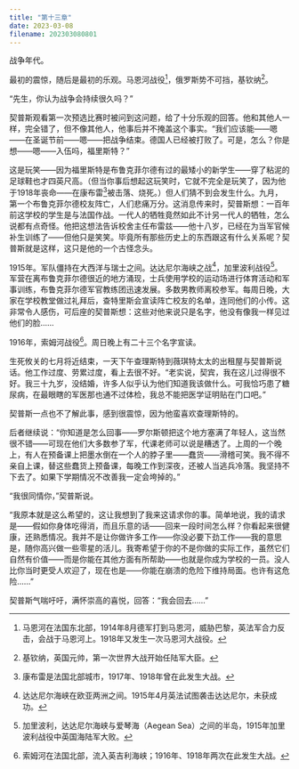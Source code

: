 ```yaml
---
title: "第十三章"
date: 2023-03-08
filename: 202303080801
---
```

战争年代。

最初的震惊，随后是最初的乐观。马恩河战役[^1]，俄罗斯势不可挡，基钦纳[^2]。

“先生，你认为战争会持续很久吗？”

契普斯观看第一次预选比赛时被问到这问题，给了十分乐观的回答。他和其他人一样，完全错了，但不像其他人，他事后并不掩盖这个事实。“我们应该能——嗯——在圣诞节前——嗯——把战争结束。德国人已经被打败了。可是，怎么？你是想——嗯——入伍吗，福里斯特？”

这是玩笑——因为福里斯特是布鲁克菲尔德有过的最矮小的新学生——穿了粘泥的足球鞋也才四英尺高。（但当你事后想起这玩笑时，它就不完全是玩笑了，因为他于1918年丧命——在康布雷[^3]被击落、烧死。）但人们猜不到会发生什么。九月，第一个布鲁克菲尔德校友阵亡，人们悲痛万分。这消息传来时，契普斯想：一百年前这学校的学生是与法国作战。一代人的牺牲竟然如此不计另一代人的牺牲，怎么说都有点奇怪。他把这想法告诉校舍主任布雷兹——他十八岁，已经在为当军官候补生训练了——但他只是笑笑。毕竟所有那些历史上的东西跟这有什么关系呢？契普斯就是这样，这只是他的一个古怪念头。

1915年。军队僵持在大西洋与瑞士之间。达达尼尔海峡之战[^4]，加里波利战役[^5]。军营在离布鲁克菲尔德很近的地方涌现，士兵使用学校的运动场进行体育活动和军事训练，布鲁克菲尔德军官教练团迅速发展。多数男教师离校参军。每周日晚，大家在学校教堂做过礼拜后，查特里斯会宣读阵亡校友的名单，连同他们的小传。这非常令人感伤，可后座的契普斯想：这些对他来说只是名字，他没有像我一样见过他们的脸……

1916年，索姆河战役[^6]。周日晚上有二十三个名字宣读。

生死攸关的七月将近结束，一天下午查理斯特到薇琪特太太的出租屋与契普斯说话。他工作过度、劳累过度，看上去很不好。“老实说，契宾，我在这儿过得很不好。我三十九岁，没结婚，许多人似乎认为他们知道我该做什么。可我恰巧患了糖尿病，在最眼瞎的军医那也通不过体检，我总不能把医学证明贴在门口吧。”

契普斯一点也不了解此事，感到很震惊，因为他蛮喜欢查理斯特的。

后者继续说：“你知道是怎么回事——罗尔斯顿把这个地方塞满了年轻人，这当然很不错——可现在他们大多数参了军，代课老师可以说是糟透了。上周的一个晚上，有人在预备课上把墨水倒在一个人的脖子里——蠢货——滑稽可笑。我不得不亲自上课，替这些蠢货上预备课，每晚工作到深夜，还被人当逃兵冷落。我坚持不下去了。如果下学期情况不改善我一定会垮掉的。”

“我很同情你，”契普斯说。

“我原本就是这么希望的，这让我想到了我来这请求你的事。简单地说，我的请求是——假如你身体吃得消，而且乐意的话——回来一段时间怎么样？你看起来很健康，还熟悉情况。我并不是让你做许多工作——你没必要下劲工作——我的意思是，随你高兴做一些零星的活儿。我寄希望于你的不是你做的实际工作，虽然它们自然有价值——而是你能在其他方面有所帮助——也就是你成为学校的一员。没人比你当时更受人欢迎了，现在也是——你能在崩溃的危险下维持局面。也许有这危险……”

契普斯气喘吁吁，满怀崇高的喜悦，回答：“我会回去……”

[^1]: 马恩河在法国东北部，1914年8月德军打到马恩河，威胁巴黎，英法军合力反击，会战于马恩河上。1918年又发生一次马恩河大战役。
[^2]: 基钦纳，英国元帅，第一次世界大战开始任陆军大臣。
[^3]: 康布雷是法国北部城市，1917年、1918年曾在此发生大战。
[^4]: 达达尼尔海峡在欧亚两洲之间。1915年4月英法试图袭击达达尼尔，未获成功。
[^5]: 加里波利，达达尼尔海峡与爱琴海（Aegean Sea）之间的半岛，1915年加里波利战役中英国海陆军大败。
[^6]: 索姆河在法国北部，流入英吉利海峡；1916年、1918年两次在此发生大战。